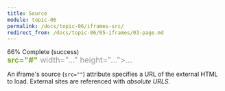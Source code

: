 ```yaml
---
title: Source
module: topic-06
permalink: /docs/topic-06/iframes-src/
redirect_from: /docs/topic-06/05-iframes/03-page.md
---
```


<div class="divider-heading"></div>

<div class="panel panel-success">
  <div class="progress" style="margin-bottom: 0; border-bottom-left-radius: 0; border-bottom-right-radius: 0;">
    <div class="progress-bar progress-bar-success progress-bar-striped" role="progressbar" aria-valuenow="66" aria-valuemin="0" aria-valuemax="100" style="width: 66%">
      <span class="sr-only">66% Complete (success)</span>
    </div>
  </div>
  <div class="panel-body">
    <p style="font-size: large; margin: 0;"><span style="color: #999"><iframe</span> <span style="color: #79AF33; font-weight: bold;">src="#"</span> <span style="color: #999">width="..." height="...">...</iframe></span></p>
  </div>
</div>

An iframe's source (`src=""`) attribute specifies a URL of the external HTML to load. External sites are referenced with _absolute URLS._
